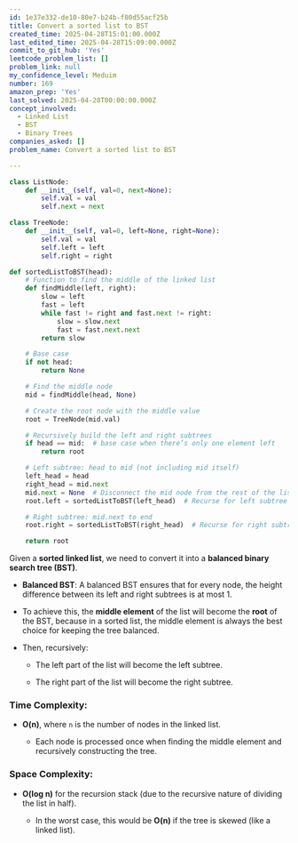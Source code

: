 ```yaml
---
id: 1e37e332-de10-80e7-b24b-f80d55acf25b
title: Convert a sorted list to BST
created_time: 2025-04-28T15:01:00.000Z
last_edited_time: 2025-04-28T15:09:00.000Z
commit_to_git_hub: 'Yes'
leetcode_problem_list: []
problem_link: null
my_confidence_level: Meduim
number: 169
amazon_prep: 'Yes'
last_solved: 2025-04-28T00:00:00.000Z
concept_involved:
  - Linked List
  - BST
  - Binary Trees
companies_asked: []
problem_name: Convert a sorted list to BST

---
```


```python
class ListNode:
    def __init__(self, val=0, next=None):
        self.val = val
        self.next = next

class TreeNode:
    def __init__(self, val=0, left=None, right=None):
        self.val = val
        self.left = left
        self.right = right

def sortedListToBST(head):
    # Function to find the middle of the linked list
    def findMiddle(left, right):
        slow = left
        fast = left
        while fast != right and fast.next != right:
            slow = slow.next
            fast = fast.next.next
        return slow

    # Base case
    if not head:
        return None

    # Find the middle node
    mid = findMiddle(head, None)

    # Create the root node with the middle value
    root = TreeNode(mid.val)

    # Recursively build the left and right subtrees
    if head == mid:  # base case when there’s only one element left
        return root

    # Left subtree: head to mid (not including mid itself)
    left_head = head
    right_head = mid.next
    mid.next = None  # Disconnect the mid node from the rest of the list
    root.left = sortedListToBST(left_head)  # Recurse for left subtree

    # Right subtree: mid.next to end
    root.right = sortedListToBST(right_head)  # Recurse for right subtree

    return root

```

Given a **sorted linked list**, we need to convert it into a **balanced binary search tree (BST)**.

*   **Balanced BST**: A balanced BST ensures that for every node, the height difference between its left and right subtrees is at most 1.

*   To achieve this, the **middle element** of the list will become the **root** of the BST, because in a sorted list, the middle element is always the best choice for keeping the tree balanced.

*   Then, recursively:

    *   The left part of the list will become the left subtree.

    *   The right part of the list will become the right subtree.

### **Time Complexity:**

*   **O(n)**, where `n` is the number of nodes in the linked list.

    *   Each node is processed once when finding the middle element and recursively constructing the tree.

### **Space Complexity:**

*   **O(log n)** for the recursion stack (due to the recursive nature of dividing the list in half).

    *   In the worst case, this would be **O(n)** if the tree is skewed (like a linked list).
